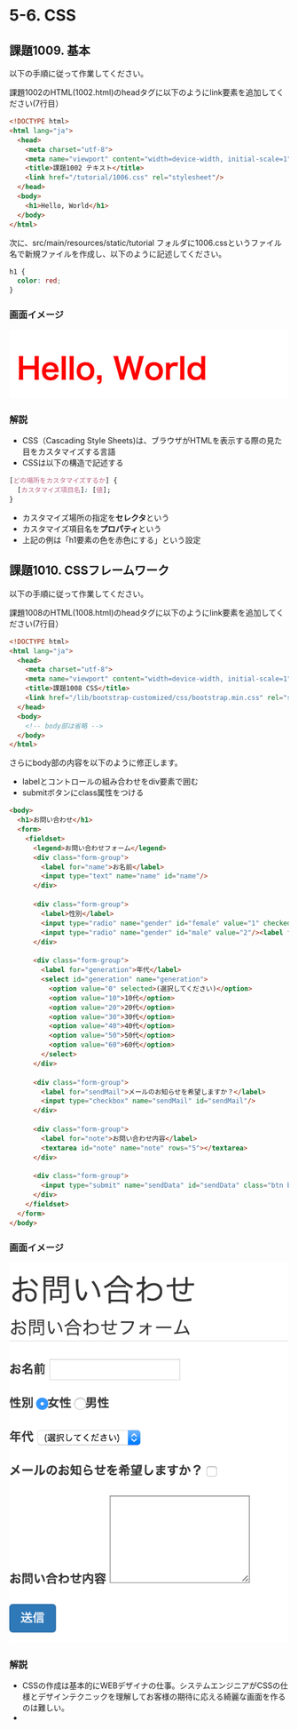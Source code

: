 # 5-6. CSS

## 課題1009. 基本
以下の手順に従って作業してください。

課題1002のHTML(1002.html)のheadタグに以下のようにlink要素を追加してください(7行目）

```html
<!DOCTYPE html>
<html lang="ja">
  <head>
    <meta charset="utf-8">
    <meta name="viewport" content="width=device-width, initial-scale=1">
    <title>課題1002 テキスト</title>
    <link href="/tutorial/1006.css" rel="stylesheet"/>
  </head>
  <body>
    <h1>Hello, World</h1>
  </body>
</html>
```

次に、src/main/resources/static/tutorial フォルダに1006.cssというファイル名で新規ファイルを作成し、以下のように記述してください。

```css
h1 {
  color: red;
}
```

### 画面イメージ
![](../images/image-05-1009.png)

### 解説
- CSS（Cascading Style Sheets)は、ブラウザがHTMLを表示する際の見た目をカスタマイズする言語
- CSSは以下の構造で記述する

```css
[どの場所をカスタマイズするか] {
  [カスタマイズ項目名]: [値];
}
```
- カスタマイズ場所の指定を**セレクタ**という
- カスタマイズ項目名を**プロパティ**という
- 上記の例は「h1要素の色を赤色にする」という設定

## 課題1010. CSSフレームワーク
以下の手順に従って作業してください。

課題1008のHTML(1008.html)のheadタグに以下のようにlink要素を追加してください(7行目）

```html
<!DOCTYPE html>
<html lang="ja">
  <head>
    <meta charset="utf-8">
    <meta name="viewport" content="width=device-width, initial-scale=1">
    <title>課題1008 CSS</title>
    <link href="/lib/bootstrap-customized/css/bootstrap.min.css" rel="stylesheet"/>
  </head>
  <body>
    <!-- body部は省略 -->
  </body>
</html>
```

さらにbody部の内容を以下のように修正します。
- labelとコントロールの組み合わせをdiv要素で囲む
- submitボタンにclass属性をつける

```html
<body>
  <h1>お問い合わせ</h1>
  <form>
    <fieldset>
      <legend>お問い合わせフォーム</legend>
      <div class="form-group">
        <label for="name">お名前</label>
        <input type="text" name="name" id="name"/>
      </div>
      
      <div class="form-group">
        <label>性別</label>
        <input type="radio" name="gender" id="female" value="1" checked/><label for="female">女性</label>
        <input type="radio" name="gender" id="male" value="2"/><label for="male">男性</label>
      </div>
      
      <div class="form-group">
        <label for="generation">年代</label>
        <select id="generation" name="generation">
          <option value="0" selected>(選択してください)</option>
          <option value="10">10代</option>
          <option value="20">20代</option>
          <option value="30">30代</option>
          <option value="40">40代</option>
          <option value="50">50代</option>
          <option value="60">60代</option>
        </select>
      </div>
      
      <div class="form-group">
        <label for="sendMail">メールのお知らせを希望しますか？</label>
        <input type="checkbox" name="sendMail" id="sendMail"/>
      </div>
    
      <div class="form-group">
        <label for="note">お問い合わせ内容</label>
        <textarea id="note" name="note" rows="5"></textarea>
      </div>  
      
      <div class="form-group">
        <input type="submit" name="sendData" id="sendData" class="btn btn-primary" value="送信"/>
      </div>  
    </fieldset>
  </form>
</body>
```

### 画面イメージ
![](../images/image-05-1010.png)


### 解説
- CSSの作成は基本的にWEBデザイナの仕事。システムエンジニアがCSSの仕様とデザインテクニックを理解してお客様の期待に応える綺麗な画面を作るのは難しい。
- 